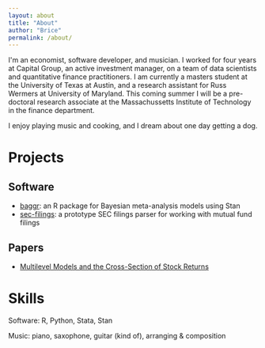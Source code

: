 ```yaml
---
layout: about
title: "About"
author: "Brice"
permalink: /about/
---
```


I'm an economist, software developer, and musician. I worked for four years at Capital Group, an active investment manager, on a team of data scientists and quantitative finance practitioners. I am currently a masters student at the University of Texas at Austin, and a research assistant for Russ Wermers at University of Maryland. This coming summer I will be a pre-doctoral research associate at the Massachussetts Institute of Technology in the finance department.

I enjoy playing music and cooking, and I dream about one day getting a dog.

# Projects

## Software

- [baggr](https://github.com/wweicek/baggr): an R package for Bayesian meta-analysis models using Stan
- [sec-filings](https://github.com/be-green/sec-filings): a prototype SEC filings parser for working with mutual fund filings

## Papers

- [Multilevel Models and the Cross-Section of Stock Returns](https://papers.ssrn.com/sol3/papers.cfm?abstract_id=3411358)

# Skills

Software: R, Python, Stata, Stan

Music: piano, saxophone, guitar (kind of), arranging & composition
